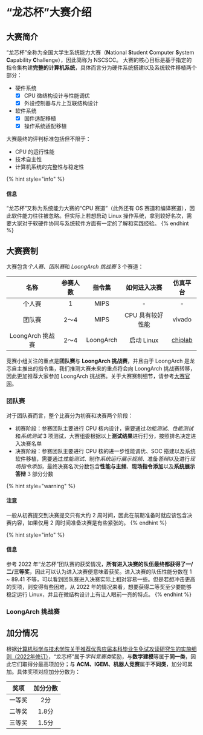 # “龙芯杯”大赛介绍

## 大赛简介

“龙芯杯”全称为全国大学生系统能力大赛（**N**ational **S**tudent **C**omputer **S**ystem **C**apability **C**hallenge），因此简称为 NSCSCC。 大赛的核心目标是基于指定的指令集构建**完整的计算机系统**，具体而言分为硬件系统搭建以及系统软件移植两个部分：

- 硬件系统
	- [x] CPU 微结构设计与性能调优
	- [x] 外设控制器与片上互联结构设计
- 软件系统
	- [x] 固件适配移植
	- [x] 操作系统适配移植

大赛最终的评判标准包括但不限于：

+ CPU 的运行性能
+ 技术自主性
+ 计算机系统的完整性与稳定性

{% hint style="info" %}
#### 信息

“龙芯杯”又称为系统能力大赛的“CPU 赛道”（此外还有 OS 赛道和编译赛道），因此软件能力往往被忽略。但实际上若想启动 Linux 操作系统，拿到较好名次，需要大家对于软硬件协同与系统软件方面有一定的了解和实践经验。
{% endhint %}

## 大赛赛制

大赛包含*个人赛*、*团队赛*和 *LoongArch 挑战赛* 3 个赛道：

|名称|参赛人数|指令集|如何进入决赛|仿真平台|
|:---:|:---:|:---:|:---:|:---:|
|个人赛|1|MIPS|-|-|
|团队赛|2～4|MIPS|CPU 具有较好性能|vivado|
|LoongArch 挑战赛|2～4|LoongArch|启动 Linux|[chiplab](https://gitee.com/loongson-edu/chiplab)|

竞赛小组关注的重点是**团队赛**与 **LoongArch 挑战赛**，并且由于 LoongArch 是龙芯自主推出的指令集，我们推测大赛未来的重点将会向 LoongArch 挑战赛转移，因此更加推荐大家参加 LoongArch 挑战赛。关于大赛赛制细节，请参考[大赛官网](http://www.nscscc.com)。

### 团队赛

对于团队赛而言，整个比赛分为初赛和决赛两个阶段：

+ 初赛阶段：参赛团队主要进行 CPU 核内设计，需要通过*功能测试*、*性能测试*和*系统测试* 3 项测试，大赛组委根据以上**测试结果**进行打分，按照排名决定进入决赛名单
+ 决赛阶段：参赛团队主要进行 CPU 核的进一步性能调优、SOC 搭建以及系统软件移植，需要通过*性能测试*、制作*系统运行展示视频*、准备*答辩*以及进行*现场指令添加*，最终决赛名次分数包含**性能与主频**、**现场指令添加**以及**系统展示答辩** 3 部分分数

{% hint style="warning" %}
#### 注意 

一般从初赛提交到决赛提交只有大约 2 周时间，因此在前期准备时就应该包含决赛内容，如果仅用 2 周时间准备决赛是有些紧张的。
{% endhint %}

{% hint style="info" %}
#### 信息

参考 2022 年“龙芯杯”团队赛的获奖情况，**所有进入决赛的队伍最终都获得了一/二/三等奖**，因此可以认为进入决赛便意味着获奖。进入决赛的队伍性能分数在 1 ~ 89.41 不等，可以看到团队赛进入决赛实际上相对容易一些。但是若想冲击更高的奖项，则变得有些困难，从 2022 年的情况来看，想要获得二等奖至少要能够稳定运行 Linux，并且在微结构设计上有让人眼前一亮的特点。
{% endhint %}

### LoongArch 挑战赛

## 加分情况

根据[计算机科学与技术学院关于推荐优秀应届本科毕业生免试攻读研究生的实施细则（2022年修订）](https://scce.ucas.ac.cn/index.php/zh-CN/tzgg/3338-2022-8)，“龙芯杯”属于*学科竞赛类*奖励，与**数学建模**等属于**同一类**，因此它们取得分最高项加分；与 **ACM、IGEM、机器人竞赛**属于**不同类**，加分可累加。具体奖项对应加分分数为：

|奖项|加分分数|
|:---:|:---:|
|一等奖|2分|
|二等奖|1.8分|
|三等奖|1.5分|
